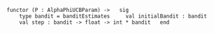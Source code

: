 `functor (P : AlphaPhiUCBParam) ->   sig
    type bandit = banditEstimates     val initialBandit : bandit
    val step : bandit -> float -> int * bandit   end`
